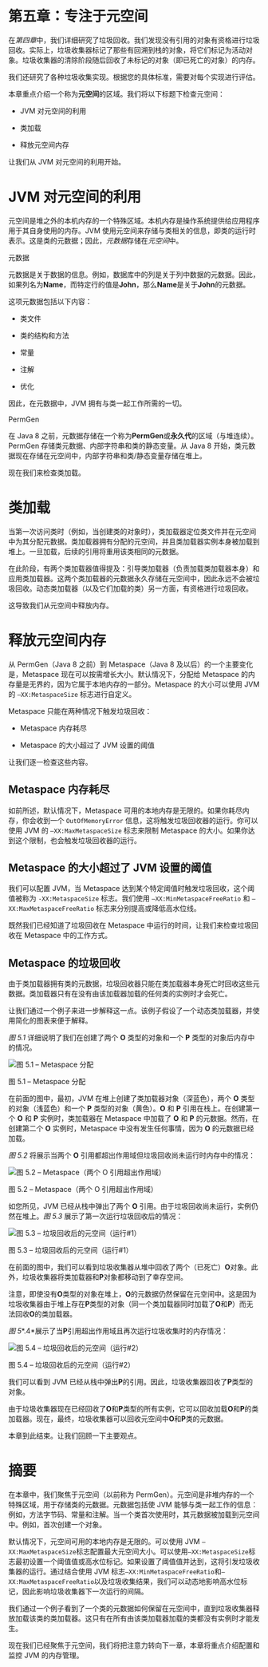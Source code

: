 

# 第五章：专注于元空间

在*第四章*中，我们详细研究了垃圾回收。我们发现没有引用的对象有资格进行垃圾回收。实际上，垃圾收集器标记了那些有回溯到栈的对象，将它们标记为活动对象。垃圾收集器的清除阶段随后回收了未标记的对象（即已死亡的对象）的内存。

我们还研究了各种垃圾收集实现。根据您的具体标准，需要对每个实现进行评估。

本章重点介绍一个称为**元空间**的区域。我们将以下标题下检查元空间：

+   JVM 对元空间的利用

+   类加载

+   释放元空间内存

让我们从 JVM 对元空间的利用开始。

# JVM 对元空间的利用

元空间是堆之外的本机内存的一个特殊区域。本机内存是操作系统提供给应用程序用于其自身使用的内存。JVM 使用元空间来存储与类相关的信息，即类的运行时表示。这是类的元数据；因此，*元数据*存储在*元空间*中。

元数据

元数据是关于数据的信息。例如，数据库中的列是关于列中数据的元数据。因此，如果列名为**Name**，而特定行的值是**John**，那么**Name**是关于**John**的元数据。

这项元数据包括以下内容：

+   类文件

+   类的结构和方法

+   常量

+   注解

+   优化

因此，在元数据中，JVM 拥有与类一起工作所需的一切。

PermGen

在 Java 8 之前，元数据存储在一个称为**PermGen**或**永久代**的区域（与堆连续）。PermGen 存储类元数据、内部字符串和类的静态变量。从 Java 8 开始，类元数据现在存储在元空间中，内部字符串和类/静态变量存储在堆上。

现在我们来检查类加载。

# 类加载

当第一次访问类时（例如，当创建类的对象时），类加载器定位类文件并在元空间中为其分配元数据。类加载器拥有分配的元空间，并且类加载器实例本身被加载到堆上。一旦加载，后续的引用将重用该类相同的元数据。

在此阶段，有两个类加载器值得提及：引导类加载器（负责加载类加载器本身）和应用类加载器。这两个类加载器的元数据永久存储在元空间中，因此永远不会被垃圾回收。动态类加载器（以及它们加载的类）另一方面，有资格进行垃圾回收。

这导致我们从元空间中释放内存。

# 释放元空间内存

从 PermGen（Java 8 之前）到 Metaspace（Java 8 及以后）的一个主要变化是，Metaspace 现在可以按需增长大小。默认情况下，分配给 Metaspace 的内存量是无界的，因为它属于本地内存的一部分。Metaspace 的大小可以使用 JVM 的 `–XX:MetaspaceSize` 标志进行自定义。

Metaspace 只能在两种情况下触发垃圾回收：

+   Metaspace 内存耗尽

+   Metaspace 的大小超过了 JVM 设置的阈值

让我们逐一检查这些内容。

## Metaspace 内存耗尽

如前所述，默认情况下，Metaspace 可用的本地内存是无限的。如果你耗尽内存，你会收到一个 `OutOfMemoryError` 信息，这将触发垃圾回收器的运行。你可以使用 JVM 的 `–XX:MaxMetaspaceSize` 标志来限制 Metaspace 的大小。如果你达到这个限制，也会触发垃圾回收器的运行。

## Metaspace 的大小超过了 JVM 设置的阈值

我们可以配置 JVM，当 Metaspace 达到某个特定阈值时触发垃圾回收，这个阈值被称为 `-XX:MetaspaceSize` 标志。我们使用 `–XX:MinMetaspaceFreeRatio` 和 `–XX:MaxMetaspaceFreeRatio` 标志来分别提高或降低高水位线。

既然我们已经知道了垃圾回收在 Metaspace 中运行的时间，让我们来检查垃圾回收在 Metaspace 中的工作方式。

## Metaspace 的垃圾回收

由于类加载器拥有类的元数据，垃圾回收器只能在类加载器本身死亡时回收这些元数据。类加载器只有在没有由该加载器加载的任何类的实例时才会死亡。

让我们通过一个例子来进一步解释这一点。该例子假设了一个动态类加载器，并使用简化的图表来便于解释。

*图 5.1* 详细说明了我们在创建了两个 **O** 类型的对象和一个 **P** 类型的对象后内存中的情况。

![图 5.1 – Metaspace 分配](img/Figure_5.1_B18762.jpg)

图 5.1 – Metaspace 分配

在前面的图中，最初，JVM 在堆上创建了类加载器对象（深蓝色），两个 **O** 类型的对象（浅蓝色）和一个 **P** 类型的对象（黄色）。**O** 和 **P** 引用在栈上。在创建第一个 **O** 和 **P** 实例时，类加载器在 Metaspace 中加载了 **O** 和 **P** 的元数据。然而，在创建第二个 **O** 实例时，Metaspace 中没有发生任何事情，因为 **O** 的元数据已经加载。

*图 5.2* 将展示当两个 **O** 引用都超出作用域但垃圾回收尚未运行时内存中的情况：

![图 5.2 – Metaspace（两个 O 引用超出作用域）](img/Figure_5.2_B18762.jpg)

图 5.2 – Metaspace（两个 O 引用超出作用域）

如您所见，JVM 已经从栈中弹出了两个 **O** 引用。由于垃圾回收尚未运行，实例仍然在堆上。*图 5.3* 展示了第一次运行垃圾回收后的情况：

![图 5.3 – 垃圾回收后的元空间（运行#1）](img/Figure_5.3_B18762.jpg)

图 5.3 – 垃圾回收后的元空间（运行#1）

在前面的图中，我们可以看到垃圾收集器从堆中回收了两个（已死亡）**O**对象。此外，垃圾收集器将类加载器和**P**对象都移动到了幸存空间。

注意，即使没有**O**类型的对象在堆上，**O**的元数据仍然保留在元空间中。这是因为垃圾收集器由于堆上存在**P**类型的对象（同一个类加载器同时加载了**O**和**P**）而无法回收**O**的类加载器。

*图 5**.4*展示了当**P**引用超出作用域且再次运行垃圾收集时的内存情况：

![图 5.4 – 垃圾回收后的元空间（运行#2）](img/Figure_5.4_B18762.jpg)

图 5.4 – 垃圾回收后的元空间（运行#2）

我们可以看到 JVM 已经从栈中弹出**P**的引用。因此，垃圾收集器回收了**P**类型的对象。

由于垃圾收集器现在已经回收了**O**和**P**类型的所有实例，它可以回收加载**O**和**P**的类加载器。现在，最终，垃圾收集器可以回收元空间中**O**和**P**类的元数据。

本章到此结束。让我们回顾一下主要观点。

# 摘要

在本章中，我们聚焦于元空间（以前称为 PermGen）。元空间是非堆内存的一个特殊区域，用于存储类的元数据。元数据包括使 JVM 能够与类一起工作的信息：例如，方法字节码、常量和注解。当一个类首次使用时，其元数据被加载到元空间中。例如，首次创建一个对象。

默认情况下，元空间可用的本地内存是无限的。可以使用 JVM `–XX:MaxMetaspaceSize`标志配置最大元空间大小。可以使用`–XX:MetaspaceSize`标志最初设置一个阈值值或高水位标记。如果设置了阈值值并达到，这将引发垃圾收集器的运行。通过结合使用 JVM 标志`–XX:MinMetaspaceFreeRatio`和`–XX:MaxMetaspaceFreeRatio`以及垃圾收集结果，我们可以动态地影响高水位标记，因此影响垃圾收集器下一次运行的间隔。

我们通过一个例子看到了一个类的元数据如何保留在元空间中，直到垃圾收集器释放加载该类的类加载器。这只有在所有由该类加载器加载的类都没有实例时才能发生。

现在我们已经聚焦于元空间，我们将把注意力转向下一章，本章将重点介绍配置和监控 JVM 的内存管理。
